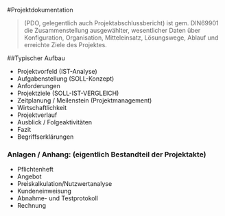 #Projektdokumentation 
>(PDO, gelegentlich auch Projektabschlussbericht) ist gem. DIN69901 die Zusammenstellung ausgewählter, wesentlicher Daten über Konfiguration, Organisation, Mitteleinsatz, Lösungswege, Ablauf und erreichte Ziele des Projektes.

##Typischer Aufbau
* Projektvorfeld (IST-Analyse)
* Aufgabenstellung (SOLL-Konzept)
* Anforderungen
* Projektziele (SOLL-IST-VERGLEICH)
* Zeitplanung / Meilenstein (Projektmanagement)
* Wirtschaftlichkeit
* Projektverlauf
* Ausblick / Folgeaktivitäten
* Fazit
* Begriffserklärungen
### Anlagen / Anhang: (eigentlich Bestandteil der Projektakte)
* Pflichtenheft
* Angebot
* Preiskalkulation/Nutzwertanalyse
* Kundeneinweisung
* Abnahme- und Testprotokoll
* Rechnung
